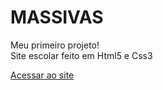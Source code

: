 # MASSIVAS
 Meu primeiro projeto! <br>
 Site escolar feito em Html5 e Css3

 <a href="https://bernardojru.github.io/MASSIVAS/index.html" target="_blank" rel="external"> Acessar ao site </a>
